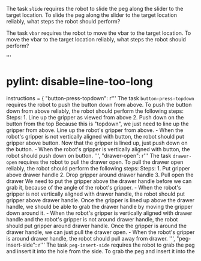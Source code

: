 

The task `slide` requires the robot to slide the peg along the slider to the target location.
To slide the peg along the slider to the target location reliably, what steps the robot should perform?

The task `vbar` requires the robot to move the vbar to the target location.
To move the vbar to the target location reliably, what steps the robot should perform?

'''


# pylint: disable=line-too-long
instructions = {
    "button-press-topdown": r'''
    The task `button-press-topdown` requires the robot to push the button down from above.
    To push the button down from above reliably, the robot should perform the following steps:
        Steps:  1. Line up the gripper as viewed from above  2. Push down on the button from the top
        Because this is "topdown", we just need to line up the gripper from above. Line up the robot's gripper from above.
        - When the robot's gripper is not vertically aligned with button, the robot should put gripper above button.
        Now that the gripper is lined up, just push down on the button.
        - When the robot's gripper is vertically aligned with button, the robot should push down on button.
    ''',
    "drawer-open": r'''
    The task `drawer-open` requires the robot to pull the drawer open.
    To pull the drawer open reliably, the robot should perform the following steps:
        Steps:  1. Put gripper above drawer handle  2. Drop gripper around drawer handle  3. Pull open the drawer
        We need to put the gripper above the drawer handle before we can grab it, because of the angle of the robot's gripper.
        - When the robot's gripper is not vertically aligned with drawer handle, the robot should put gripper above drawer handle.
        Once the gripper is lined up above the drawer handle, we should be able to grab the drawer handle by moving the gripper down around it.
        - When the robot's gripper is vertically aligned with drawer handle and the robot's gripper is not around drawer handle, the robot should put gripper around drawer handle.
        Once the gripper is around the drawer handle, we can just pull the drawer open.
        - When the robot's gripper is around drawer handle, the robot should pull away from drawer.
    ''',
    "peg-insert-side": r'''
    The task `peg-insert-side` requires the robot to grab the peg and insert it into the hole from the side.
    To grab the peg and insert it into the